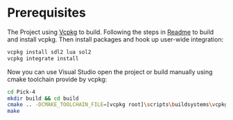 # Prerequisites

The Project using [Vcpkg](https://github.com/microsoft/vcpkg) to build. Following the steps in [Readme](https://github.com/microsoft/vcpkg/blob/master/README.md) to build and install vcpkg. Then install packages and hook up user-wide integration:

```sh
vcpkg install sdl2 lua sol2
vcpkg integrate install
```

Now you can use Visual Studio open the project or build manually using cmake toolchain provide by vcpkg:

```sh
cd Pick-4
mkdir build && cd build
cmake .. -DCMAKE_TOOLCHAIN_FILE=[vcpkg root]\scripts\buildsystems\vcpkg.cmake
make
```
